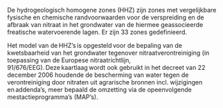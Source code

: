 De hydrogeologisch homogene zones (HHZ) zijn zones met vergelijkbare fysische en chemische randvoorwaarden voor de verspreiding en de afbraak van nitraat in het grondwater van de hiermee geassocieerde freatische watervoerende lagen. Er zijn 33 zones gedefinieerd. 

Het model van de HHZ’s is opgesteld voor de bepaling van de kwetsbaarheid van het grondwater tegenover nitraatverontreiniging (in toepassing van de Europese nitraatrichtlijn, 91/676/EEG). Deze kaartlaag wordt ook gebruikt in het decreet van 22 december 2006 houdende de bescherming van water tegen de verontreiniging door nitraten uit agrarische bronnen incl. wijzigingen en addenda’s, meer bepaald de omzetting via de opeenvolgende mestactieprogramma’s (MAP’s).  

